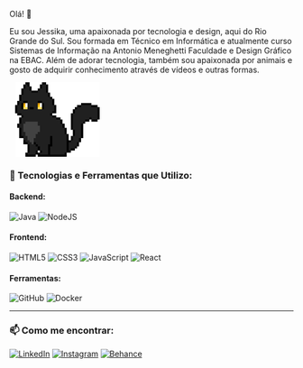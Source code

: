Olá! 👋

Eu sou Jessika, uma apaixonada por tecnologia e design, aqui do Rio Grande do Sul. 
Sou formada em Técnico em Informática e atualmente curso Sistemas de Informação 
na Antonio Meneghetti Faculdade e Design Gráfico na EBAC. Além de adorar tecnologia, 
também sou apaixonada por animais e gosto de adquirir conhecimento através de vídeos e outras formas.

<div style="display: flex; align-items: center;">
  <p style="margin-right: 10px;"></p>
  <img src="imagens/dg8idr3-46121b2a-2beb-4f64-9caa-0d046f39eac0.gif" alt="Descrição do GIF" style="width: 150px; height: auto;">
</div>

### 🚀 Tecnologias e Ferramentas que Utilizo:

#### Backend:
![Java](https://img.shields.io/badge/Java-%23ED8B00.svg?style=for-the-badge&logo=java&logoColor=white)
![NodeJS](https://img.shields.io/badge/Node.js-%23339933.svg?style=for-the-badge&logo=nodedotjs&logoColor=white)

#### Frontend:
![HTML5](https://img.shields.io/badge/HTML5-%23E34F26.svg?style=for-the-badge&logo=html5&logoColor=white)
![CSS3](https://img.shields.io/badge/CSS3-%231572B6.svg?style=for-the-badge&logo=css3&logoColor=white)
![JavaScript](https://img.shields.io/badge/JavaScript-%23F7DF1E.svg?style=for-the-badge&logo=javascript&logoColor=black)
![React](https://img.shields.io/badge/React-%2361DAFB.svg?style=for-the-badge&logo=react&logoColor=black)

#### Ferramentas:
![GitHub](https://img.shields.io/badge/GitHub-%23181717.svg?style=for-the-badge&logo=github&logoColor=white)
![Docker](https://img.shields.io/badge/Docker-%230db7ed.svg?style=for-the-badge&logo=docker&logoColor=white)

---

### 📫 Como me encontrar:
[![LinkedIn](https://img.shields.io/badge/LinkedIn-%230077B5.svg?style=for-the-badge&logo=linkedin&logoColor=white)](https://www.linkedin.com/in/jessikacatharinajardimrodrigues/)
[![Instagram](https://img.shields.io/badge/Instagram-%23E4405F.svg?style=for-the-badge&logo=instagram&logoColor=white)](https://www.instagram.com/jessika.cjr/?igsh=MW4wYWJsa2N0dnphZQ%3D%3D&utm_source=qr)
[![Behance](https://img.shields.io/badge/Behance-%23191919.svg?style=for-the-badge&logo=behance&logoColor=white)](https://www.behance.net/jessikajess)
